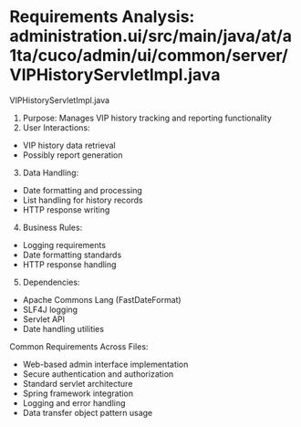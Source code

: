 # Requirements Analysis: administration.ui/src/main/java/at/a1ta/cuco/admin/ui/common/server/VIPHistoryServletImpl.java

VIPHistoryServletImpl.java
1. Purpose: Manages VIP history tracking and reporting functionality
2. User Interactions:
- VIP history data retrieval
- Possibly report generation
3. Data Handling:
- Date formatting and processing
- List handling for history records
- HTTP response writing
4. Business Rules:
- Logging requirements
- Date formatting standards
- HTTP response handling
5. Dependencies:
- Apache Commons Lang (FastDateFormat)
- SLF4J logging
- Servlet API
- Date handling utilities

Common Requirements Across Files:
- Web-based admin interface implementation
- Secure authentication and authorization
- Standard servlet architecture
- Spring framework integration
- Logging and error handling
- Data transfer object pattern usage
